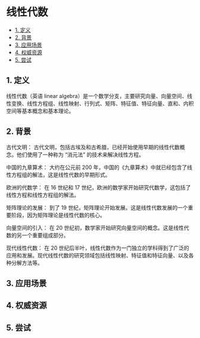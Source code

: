 # 线性代数<!-- omit in toc -->

- [1. 定义](#1-定义)
- [2. 背景](#2-背景)
- [3. 应用场景](#3-应用场景)
- [4. 权威资源](#4-权威资源)
- [5. 尝试](#5-尝试)

## 1. 定义

线性代数（英语 linear algebra）是一个数学分支，主要研究向量、向量空间、线性变换、线性方程组、线性映射、行列式、矩阵、特征值、特征向量、直和、内积空间等基本概念和基本理论。

## 2. 背景

古代文明： 古代文明，包括古埃及和古希腊，已经开始使用早期的线性代数概念。他们使用了一种称为 “消元法” 的技术来解决线性方程。

中国的九章算术： 大约在公元前 200 年，中国的《九章算术》中就已经包含了线性方程组的解法，这是线性代数的早期形式。

欧洲的代数学： 在 16 世纪和 17 世纪，欧洲的数学家开始研究代数学，这包括了线性方程和线性方程组的解法。

矩阵理论的发展： 到了 19 世纪，矩阵理论开始发展。这是线性代数发展的一个重要阶段，因为矩阵理论是线性代数的核心。

向量空间的引入： 在 20 世纪初，数学家开始研究向量空间的概念。这是线性代数的另一个重要组成部分。

现代线性代数： 在 20 世纪后半叶，线性代数作为一门独立的学科得到了广泛的应用和发展。现代线性代数的研究领域包括线性映射、特征值和特征向量、以及各种分解方法等。

## 3. 应用场景

<!-- 行业、领域 -->
<!-- 系统、服务、工具 -->

<!--
英文维基：https://en.wikipedia.org/
中文维基：https://zh.wikipedia.org/
百度百科：https://baike.baidu.com/
GPT
-->

## 4. 权威资源

<!-- 网站、文档、书籍 -->
<!-- 人物、组织 -->

<!--
英文维基：https://en.wikipedia.org/
中文维基：https://zh.wikipedia.org/
百度百科：https://baike.baidu.com/
GPT
-->

## 5. 尝试

<!--
英文维基：https://en.wikipedia.org/
中文维基：https://zh.wikipedia.org/
百度百科：https://baike.baidu.com/
GPT
-->
